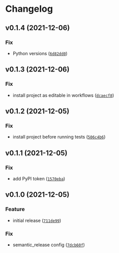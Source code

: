 # Changelog

<!--next-version-placeholder-->

## v0.1.4 (2021-12-06)
### Fix
* Python versions ([`6d82dd0`](https://github.com/MicaelJarniac/timematic/commit/6d82dd0db090272708d0cdf7443060af8863a147))

## v0.1.3 (2021-12-06)
### Fix
* install project as editable in workflows ([`dcaecf8`](https://github.com/MicaelJarniac/timematic/commit/dcaecf83673f051130af9287b1d63825ca9390b9))

## v0.1.2 (2021-12-05)
### Fix
* install project before running tests ([`506c4b6`](https://github.com/MicaelJarniac/timematic/commit/506c4b6d9013dc264563d167b29ce91d2f82bd0a))

## v0.1.1 (2021-12-05)
### Fix
* add PyPI token ([`1570eba`](https://github.com/MicaelJarniac/timematic/commit/1570ebabdc2fd317879dcaa9c58aee10cc9d87d7))

## v0.1.0 (2021-12-05)
### Feature
* initial release ([`711de99`](https://github.com/MicaelJarniac/timematic/commit/711de997284a2728a211693ad0bce918cb5dc578))

### Fix
* semantic_release config ([`7dcb60f`](https://github.com/MicaelJarniac/timematic/commit/7dcb60ff5b3277c0d3b5399422270f62898b501a))
